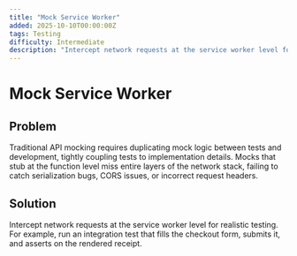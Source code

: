 ```yaml
---
title: "Mock Service Worker"
added: 2025-10-10T00:00:00Z
tags: Testing
difficulty: Intermediate
description: "Intercept network requests at the service worker level for realistic testing."
---
```

# Mock Service Worker

## Problem

Traditional API mocking requires duplicating mock logic between tests and development, tightly coupling tests to implementation details. Mocks that stub at the function level miss entire layers of the network stack, failing to catch serialization bugs, CORS issues, or incorrect request headers.

## Solution

Intercept network requests at the service worker level for realistic testing. For example, run an integration test that fills the checkout form, submits it, and asserts on the rendered receipt.
